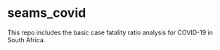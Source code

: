 # seams_covid
This repo includes the basic case fatality ratio analysis for COVID-19 in South Africa.
